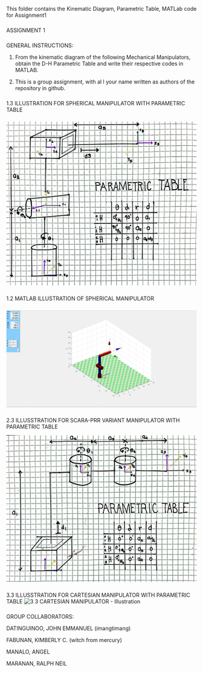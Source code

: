 This folder contains the Kinematic Diagram, Parametric Table, MATLab code for Assignment1

 ###

 ASSIGNMENT 1

 ###

 GENERAL INSTRUCTIONS:
1. From the kinematic diagram of the following Mechanical Manipulators, obtain the D-H Parametric Table and write their respective codes in MATLAB.
 
2. This is a group assignment, with al l your name written as authors of the repository in github.


###


1.3 ILLUSTRATION FOR SPHERICAL MANIPULATOR WITH PARAMETRIC TABLE

###

![illus1](https://github.com/ImangTimang/CYLINDRICAL_GROUP11_ASSIGNMENT_2024/blob/main/ASSIGNMENT1/1.3%20Spherical%20Manipulator%20Illustration.jpg?raw=true)
###

1.2 MATLAB ILLUSTRATION OF SPHERICAL MANIPULATOR

###
![matlab](https://github.com/ImangTimang/CYLINDRICAL_GROUP11_ASSIGNMENT_2024/blob/main/ASSIGNMENT1/1.2%20Spherical%20Manipulator%20-%20Modern%20Variant%20MATLAB%20Illustration.png?raw=true)

###

2.3 ILLUSSTRATION FOR SCARA-PRR VARIANT MANIPULATOR WITH PARAMETRIC TABLE

![ILLUSTRATION 2](https://github.com/ImangTimang/CYLINDRICAL_GROUP11_ASSIGNMENT_2024/blob/main/ASSIGNMENT1/2.3%20SCARA-%20PRR%20VARIANT%20ILLUSTRATION.jpg)

###

3.3 ILLUSSTRATION FOR CARTESIAN MANIPULATOR WITH PARAMETRIC TABLE
![3 3 CARTESIAN MANIPULATOR - Illustration](https://github.com/ImangTimang/CYLINDRICAL_GROUP11_ASSIGNMENT_2024/assets/157549014/d6601192-5853-4828-a777-41ae2fabc4e6)


###

GROUP COLLABORATORS:

DATINGUINOO, JOHN EMMANUEL (imangtimang)

FABUNAN, KIMBERLY C. (witch from mercury)

MANALO, ANGEL

MARANAN, RALPH NEIL
